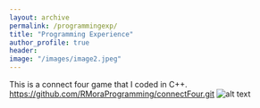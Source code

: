 ```yaml
---
layout: archive
permalink: /programmingexp/
title: "Programming Experience"
author_profile: true
header:
image: "/images/image2.jpeg"
---
```

This is a connect four game that I coded in C++.
<https://github.com/RMoraProgramming/connectFour.git>
![alt text](RMoraProgramming.github.io/images/image2.jpeg "logo")
